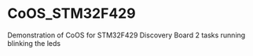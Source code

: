 CoOS_STM32F429
==============
Demonstration of CoOS for STM32F429 Discovery Board
2 tasks running blinking the leds
